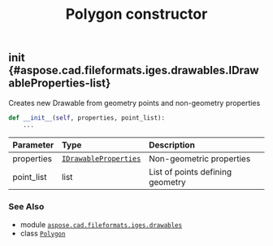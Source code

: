 ﻿---
title: Polygon constructor
second_title: Aspose.CAD for Python via .NET API References
description: 
type: docs
weight: 10
url: /python-net/aspose.cad.fileformats.iges.drawables/polygon/__init__/
is_root: false
---

## __init__ {#aspose.cad.fileformats.iges.drawables.IDrawableProperties-list}

Creates new Drawable from geometry points and non-geometry properties



```python
def __init__(self, properties, point_list):
    ...
```


| Parameter | Type | Description |
| :- | :- | :- |
| properties | [`IDrawableProperties`](/cad/python-net/aspose.cad.fileformats.iges.drawables/idrawableproperties) | Non-geometric properties |
| point_list | list | List of points defining geometry |



### See Also
* module [`aspose.cad.fileformats.iges.drawables`](../../)
* class [`Polygon`](/cad/python-net/aspose.cad.fileformats.iges.drawables/polygon)
